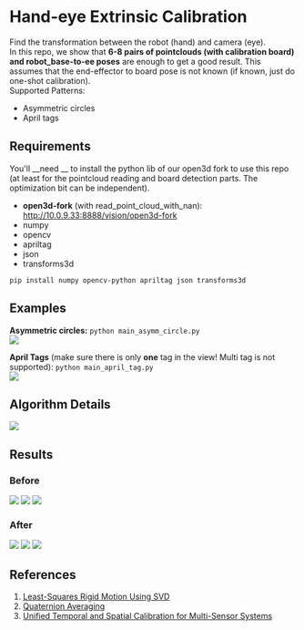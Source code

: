 # Hand-eye Extrinsic Calibration

Find the transformation between the robot (hand) and camera (eye).  
In this repo, we show that __6-8 pairs of pointclouds (with calibration board) and robot_base-to-ee poses__ are enough to get a good result. This assumes that the end-effector to board pose is not known (if known, just do one-shot calibration).  
Supported Patterns:
- Asymmetric circles
- April tags

## Requirements
You'll __need __ to install the python lib of our open3d fork to use this repo (at least for the pointcloud reading and board detection parts. The optimization bit can be independent).
- __open3d-fork__ (with read_point_cloud_with_nan): http://10.0.9.33:8888/vision/open3d-fork
- numpy
- opencv
- apriltag
- json
- transforms3d  

``pip install numpy opencv-python apriltag json transforms3d``

## Examples
__Asymmetric circles:__ `python main_asymm_circle.py`  
![](./img/asymm_circle_example.png)

__April Tags__ (make sure there is only __one__ tag in the view! Multi tag is not supported): `python main_april_tag.py`  
![](./img/april_tag_example.png)


## Algorithm Details
![](./img/hand-eye%20calibration.png)

## Results
### Before
![](./img/before_traj.png)
![](./img/before_xyz.png)
![](./img/before_rpy.png)

### After
![](./img/after_traj.png)
![](./img/after_xyz.png)
![](./img/after_rpy.png)

## References
1. [Least-Squares Rigid Motion Using SVD](https://igl.ethz.ch/projects/ARAP/svd_rot.pdf)
2. [Quaternion Averaging](https://ntrs.nasa.gov/archive/nasa/casi.ntrs.nasa.gov/20070017872.pdf)
3. [Unified Temporal and Spatial Calibration for Multi-Sensor Systems](https://furgalep.github.io/bib/furgale_iros13.pdf)